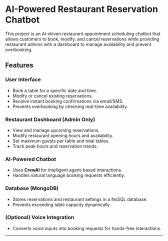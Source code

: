 #  AI-Powered Restaurant Reservation Chatbot

This project is an AI-driven restaurant appointment scheduling chatbot that allows customers to book, modify, and cancel reservations while providing restaurant admins with a dashboard to manage availability and prevent overbooking.

##  Features

### **User Interface**
- Book a table for a specific date and time.
- Modify or cancel existing reservations.
- Receive instant booking confirmations via email/SMS.
- Prevents overbooking by checking real-time availability.

###  **Restaurant Dashboard (Admin Only)**
- View and manage upcoming reservations.
- Modify restaurant opening hours and availability.
- Set maximum guests per table and total tables.
- Track peak hours and reservation trends.

### **AI-Powered Chatbot**
- Uses **CrewAI** for intelligent agent-based interactions.
- Handles natural language booking requests efficiently.

###  **Database (MongoDB)**
- Stores reservations and restaurant settings in a NoSQL database.
- Prevents exceeding table capacity dynamically.

###  **(Optional) Voice Integration**
- Converts voice inputs into booking requests for hands-free interactions.

---

